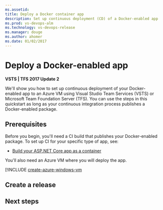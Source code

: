 ```yaml
---
ms.assetid: 
title: Deploy a Docker container app
description: Set up continuous deployment (CD) of a Docker-enabled app to a Microsoft Azure Virtual Machine from Release Management in Visual Studio Team Services (VSTS) or Microsoft Team Foundation Server (TFS)
ms.prod: vs-devops-alm
ms.technology: vs-devops-release
ms.manager: douge
ms.author: ahomer
ms.date: 01/02/2017
---
```


# Deploy a Docker-enabled app

**VSTS | TFS 2017 Update 2**

We'll show you how to set up continuous deployment of your Docker-enabled app to an Azure VM using
Visual Studio Team Services (VSTS) or Microsoft Team Foundation Server (TFS). You can use the steps in this quickstart
as long as your continuous integration process publishes a Docker-enabled package.

## Prerequisites

Before you begin, you'll need a CI build that publishes your Docker-enabled package.
To set up CI for your specific type of app, see:

* [Build your ASP.NET Core app as a container](../aspnet/build-aspnet-core-docker.md)

You'll also need an Azure VM where you will deploy the app.

[!INCLUDE [create-azure-windows-vm](../_shared/create-azure-windows-vm.md)

## Create a release

## Next steps
